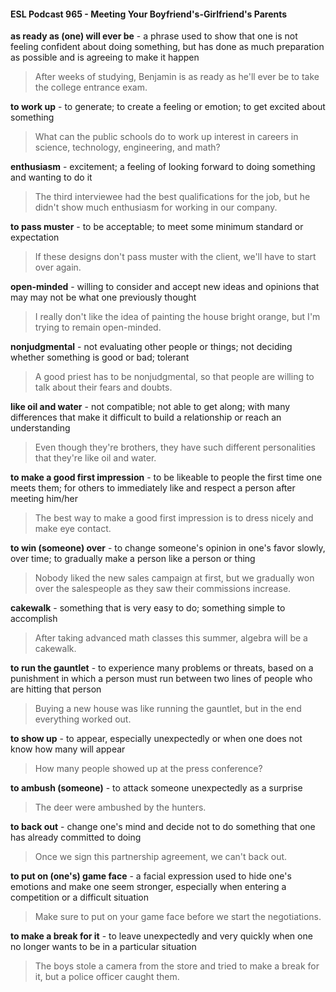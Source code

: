 #### ESL Podcast 965 - Meeting Your Boyfriend's-Girlfriend's Parents

**as ready as (one) will ever be** - a phrase used to show that one is not feeling
confident about doing something, but has done as much preparation as possible
and is agreeing to make it happen

> After weeks of studying, Benjamin is as ready as he'll ever be to take the
college entrance exam.

**to work up** - to generate; to create a feeling or emotion; to get excited about
something

> What can the public schools do to work up interest in careers in science,
technology, engineering, and math?

**enthusiasm** - excitement; a feeling of looking forward to doing something and
wanting to do it

> The third interviewee had the best qualifications for the job, but he didn't show
much enthusiasm for working in our company.

**to pass muster** - to be acceptable; to meet some minimum standard or
expectation

> If these designs don't pass muster with the client, we'll have to start over again.

**open-minded** - willing to consider and accept new ideas and opinions that may
may not be what one previously thought

> I really don't like the idea of painting the house bright orange, but I'm trying to
remain open-minded.

**nonjudgmental** - not evaluating other people or things; not deciding whether
something is good or bad; tolerant

> A good priest has to be nonjudgmental, so that people are willing to talk about
their fears and doubts.

**like oil and water** - not compatible; not able to get along; with many differences
that make it difficult to build a relationship or reach an understanding

> Even though they're brothers, they have such different personalities that they're
like oil and water.

**to make a good first impression** - to be likeable to people the first time one
meets them; for others to immediately like and respect a person after meeting
him/her

> The best way to make a good first impression is to dress nicely and make eye
contact.

**to win (someone) over** - to change someone's opinion in one's favor slowly,
over time; to gradually make a person like a person or thing

> Nobody liked the new sales campaign at first, but we gradually won over the
salespeople as they saw their commissions increase.

**cakewalk** - something that is very easy to do; something simple to accomplish

> After taking advanced math classes this summer, algebra will be a cakewalk.

**to run the gauntlet** - to experience many problems or threats, based on a
punishment in which a person must run between two lines of people who are
hitting that person

> Buying a new house was like running the gauntlet, but in the end everything
worked out.

**to show up** - to appear, especially unexpectedly or when one does not know
how many will appear

> How many people showed up at the press conference?

**to ambush (someone)** - to attack someone unexpectedly as a surprise

> The deer were ambushed by the hunters.

**to back out** - change one's mind and decide not to do something that one has
already committed to doing

> Once we sign this partnership agreement, we can't back out.

**to put on (one's) game face** - a facial expression used to hide one's emotions
and make one seem stronger, especially when entering a competition or a
difficult situation

> Make sure to put on your game face before we start the negotiations.

**to make a break for it** - to leave unexpectedly and very quickly when one no
longer wants to be in a particular situation

> The boys stole a camera from the store and tried to make a break for it, but a
police officer caught them.

